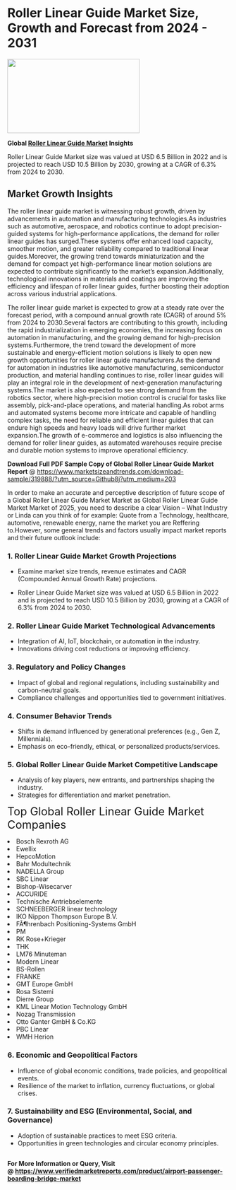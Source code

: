 <H1>Roller Linear Guide Market Size, Growth and Forecast from 2024 - 2031</H1><img class="aligncenter size-medium wp-image-584254" src="https://thirdeyenews.in/wp-content/uploads/2024/09/Global-Market-Research-300x168.jpeg" alt="" width="300" height="168" /><p><strong>Global&nbsp;<a href="https://www.marketsizeandtrends.com/download-sample/319888/?utm_source=Github8j?utm_medium=203">Roller Linear Guide Market</a> Insights</strong></p><p>Roller Linear Guide Market size was valued at USD 6.5 Billion in 2022 and is projected to reach USD 10.5 Billion by 2030, growing at a CAGR of 6.3% from 2024 to 2030.</p><p><h2>Market Growth Insights</h2> <p>The roller linear guide market is witnessing robust growth, driven by advancements in automation and manufacturing technologies.As industries such as automotive, aerospace, and robotics continue to adopt precision-guided systems for high-performance applications, the demand for roller linear guides has surged.These systems offer enhanced load capacity, smoother motion, and greater reliability compared to traditional linear guides.Moreover, the growing trend towards miniaturization and the demand for compact yet high-performance linear motion solutions are expected to contribute significantly to the market’s expansion.Additionally, technological innovations in materials and coatings are improving the efficiency and lifespan of roller linear guides, further boosting their adoption across various industrial applications.</p> <p>The roller linear guide market is expected to grow at a steady rate over the forecast period, with a compound annual growth rate (CAGR) of around 5% from 2024 to 2030.Several factors are contributing to this growth, including the rapid industrialization in emerging economies, the increasing focus on automation in manufacturing, and the growing demand for high-precision systems.Furthermore, the trend toward the development of more sustainable and energy-efficient motion solutions is likely to open new growth opportunities for roller linear guide manufacturers.As the demand for automation in industries like automotive manufacturing, semiconductor production, and material handling continues to rise, roller linear guides will play an integral role in the development of next-generation manufacturing systems.The market is also expected to see strong demand from the robotics sector, where high-precision motion control is crucial for tasks like assembly, pick-and-place operations, and material handling.As robot arms and automated systems become more intricate and capable of handling complex tasks, the need for reliable and efficient linear guides that can endure high speeds and heavy loads will drive further market expansion.The growth of e-commerce and logistics is also influencing the demand for roller linear guides, as automated warehouses require precise and durable motion systems to improve operational efficiency.<p><span class=""><strong>Download Full PDF Sample Copy of Global Roller Linear Guide Market Report</strong> @ <a href="https://www.marketsizeandtrends.com/download-sample/319888/?utm_source=Github8j?utm_medium=203" target="_blank">https://www.marketsizeandtrends.com/download-sample/319888/?utm_source=Github8j?utm_medium=203</a></span></p><p>In order to make an accurate and perceptive description of future scope of a Global&nbsp;Roller Linear Guide Market Market as Global&nbsp;Roller Linear Guide Market Market of 2025, you need to describe a clear Vision &ndash; What Industry or Linda can you think of for example: Quote from a Technology, healthcare, automotive, renewable energy, name the market you are Reffering to.However, some general trends and factors usually impact market reports and their future outlook include:</p><h3>1.&nbsp;<strong>Roller Linear Guide Market Growth Projections</strong></h3><ul><li>Examine market size trends, revenue estimates and CAGR (Compounded Annual Growth Rate) projections.</li><li><p>Roller Linear Guide Market size was valued at USD 6.5 Billion in 2022 and is projected to reach USD 10.5 Billion by 2030, growing at a CAGR of 6.3% from 2024 to 2030.</p></li></ul><h3>2.&nbsp;<strong>Roller Linear Guide Market Technological Advancements</strong></h3><ul><li>Integration of AI, IoT, blockchain, or automation in the industry.</li><li>Innovations driving cost reductions or improving efficiency.</li></ul><h3>3.&nbsp;<strong>Regulatory and Policy Changes</strong></h3><ul><li>Impact of global and regional regulations, including sustainability and carbon-neutral goals.</li><li>Compliance challenges and opportunities tied to government initiatives.</li></ul><h3>4.&nbsp;<strong>Consumer Behavior Trends</strong></h3><ul><li>Shifts in demand influenced by generational preferences (e.g., Gen Z, Millennials).</li><li>Emphasis on eco-friendly, ethical, or personalized products/services.</li></ul><h3>5.&nbsp;<strong>Global Roller Linear Guide Market Competitive Landscape</strong></h3><ul><li>Analysis of key players, new entrants, and partnerships shaping the industry.</li><li>Strategies for differentiation and market penetration.</li></ul><p data-pm-slice="1 1 []"><span style="color: inherit; font-family: inherit; font-size: 25px;">Top Global Roller Linear Guide Market Companies</span></p><div class="" data-test-id=""><p><li>Bosch Rexroth AG</li><li> Ewellix</li><li> HepcoMotion</li><li> Bahr Modultechnik</li><li> NADELLA Group</li><li> SBC Linear</li><li> Bishop-Wisecarver</li><li> ACCURIDE</li><li> Technische Antriebselemente</li><li> SCHNEEBERGER linear technology</li><li> IKO Nippon Thompson Europe B.V.</li><li> FÃ¶hrenbach Positioning-Systems GmbH</li><li> PM</li><li> RK Rose+Krieger</li><li> THK</li><li> LM76 Minuteman</li><li> Modern Linear</li><li> BS-Rollen</li><li> FRANKE</li><li> GMT Europe GmbH</li><li> Rosa Sistemi</li><li> Dierre Group</li><li> KML Linear Motion Technology GmbH</li><li> Nozag Transmission</li><li> Otto Ganter GmbH & Co.KG</li><li> PBC Linear</li><li> WMH Herion</li></p></div><h3>6.&nbsp;<strong>Economic and Geopolitical Factors</strong></h3><ul><li>Influence of global economic conditions, trade policies, and geopolitical events.</li><li>Resilience of the market to inflation, currency fluctuations, or global crises.</li></ul><h3>7.&nbsp;<strong>Sustainability and ESG (Environmental, Social, and Governance)</strong></h3><ul><li>Adoption of sustainable practices to meet ESG criteria.</li><li>Opportunities in green technologies and circular economy principles.</li></ul><h2><strong style="font-size: 14px;">For More Information or Query, Visit @&nbsp;</strong><a style="background-color: #ffffff; font-size: 14px;" href="https://www.marketsizeandtrends.com/report/roller-linear-guide-market/" target="_blank">https://www.verifiedmarketreports.com/product/airport-passenger-boarding-bridge-market</a></h2>